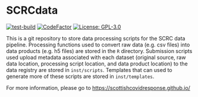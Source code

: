 # SCRCdata

[![test-build](https://github.com/ScottishCovidResponse/SCRCdata/workflows/build/badge.svg)](https://github.com/ScottishCovidResponse/SCRCdata/actions)
[![CodeFactor](https://www.codefactor.io/repository/github/scottishcovidresponse/scrcdata/badge)](https://www.codefactor.io/repository/github/scottishcovidresponse/scrcdata)
[![License: GPL-3.0](https://img.shields.io/badge/licence-GPL--3-yellow)](https://opensource.org/licenses/GPL-3.0)

This is a git repository to store data processing scripts for the SCRC data pipeline. Processing functions used to convert raw data (e.g. csv files) into data products (e.g. h5 files) are stored in the `R` directory. Submission scripts used upload metadata associated with each dataset (original source, raw data location, processing script location, and data product location) to the data registry are stored in `inst/scripts`. Templates that can used to generate more of these scripts are stored in `inst/templates`.


For more information, please go to https://scottishcovidresponse.github.io/